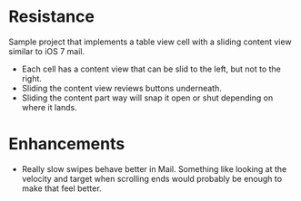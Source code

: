 Resistance
==========

Sample project that implements a table view cell with a sliding content view similar to iOS 7 mail. 

- Each cell has a content view that can be slid to the left, but not to the right.
- Sliding the content view reviews buttons underneath.
- Sliding the content part way will snap it open or shut depending on where it lands.


Enhancements
==========

- Really slow swipes behave better in Mail. Something like looking at the velocity and target when scrolling ends would probably be enough to make that feel better.


